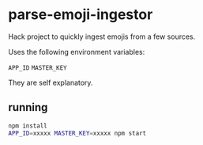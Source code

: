 parse-emoji-ingestor
====================

Hack project to quickly ingest emojis from a few sources.

Uses the following environment variables:

`APP_ID`
`MASTER_KEY`

They are self explanatory.

running
-------
```bash
npm install
APP_ID=xxxxx MASTER_KEY=xxxxx npm start
```